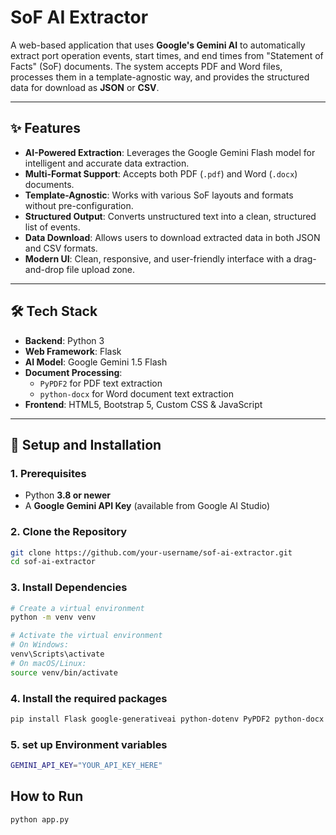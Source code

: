 # SoF AI Extractor

A web-based application that uses **Google's Gemini AI** to automatically extract port operation events, start times, and end times from "Statement of Facts" (SoF) documents. The system accepts PDF and Word files, processes them in a template-agnostic way, and provides the structured data for download as **JSON** or **CSV**.

---

## ✨ Features
- **AI-Powered Extraction**: Leverages the Google Gemini Flash model for intelligent and accurate data extraction.  
- **Multi-Format Support**: Accepts both PDF (`.pdf`) and Word (`.docx`) documents.  
- **Template-Agnostic**: Works with various SoF layouts and formats without pre-configuration.  
- **Structured Output**: Converts unstructured text into a clean, structured list of events.  
- **Data Download**: Allows users to download extracted data in both JSON and CSV formats.  
- **Modern UI**: Clean, responsive, and user-friendly interface with a drag-and-drop file upload zone.  

---

## 🛠️ Tech Stack
- **Backend**: Python 3  
- **Web Framework**: Flask  
- **AI Model**: Google Gemini 1.5 Flash  
- **Document Processing**:  
  - `PyPDF2` for PDF text extraction  
  - `python-docx` for Word document text extraction  
- **Frontend**: HTML5, Bootstrap 5, Custom CSS & JavaScript  

---

## 🚀 Setup and Installation

### 1. Prerequisites
- Python **3.8 or newer**  
- A **Google Gemini API Key** (available from Google AI Studio)

### 2. Clone the Repository
```bash
git clone https://github.com/your-username/sof-ai-extractor.git
cd sof-ai-extractor
```

### 3. Install Dependencies
```bash
# Create a virtual environment
python -m venv venv

# Activate the virtual environment
# On Windows:
venv\Scripts\activate
# On macOS/Linux:
source venv/bin/activate
```

### 4. Install the required packages
```bash
pip install Flask google-generativeai python-dotenv PyPDF2 python-docx
```

### 5. set up Environment variables
```bash
GEMINI_API_KEY="YOUR_API_KEY_HERE"
```

## How to Run
```bash
python app.py
```
